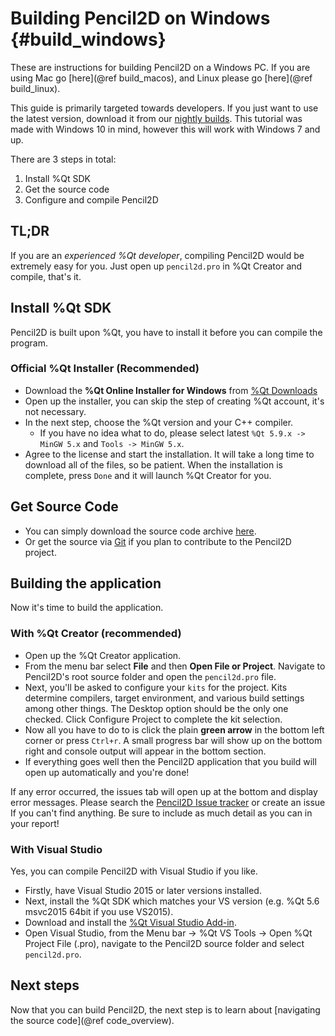 Building Pencil2D on Windows {#build_windows}
============================

These are instructions for building Pencil2D on a Windows PC. If you are using Mac go [here](@ref build_macos), and Linux please go [here](@ref build_linux).

This guide is primarily targeted towards developers. If you just want to use the latest version, download it from our [nightly builds](https://www.pencil2d.org/download/#nightlybuild). This tutorial was made with Windows 10 in mind, however this will work with Windows 7 and up.

There are 3 steps in total:

1. Install %Qt SDK
2. Get the source code
3. Configure and compile Pencil2D

## TL;DR

If you are an *experienced %Qt developer*, compiling Pencil2D would be extremely easy for you. Just open up `pencil2d.pro` in %Qt Creator and compile, that's it.

## Install %Qt SDK

Pencil2D is built upon %Qt, you have to install it before you can compile the program.

### Official %Qt Installer (Recommended)

- Download the <b>%Qt Online Installer for Windows</b> from [%Qt Downloads](https://www.qt.io/download-open-source/)
- Open up the installer, you can skip the step of creating %Qt account, it's not necessary.
- In the next step, choose the %Qt version and your C++ compiler.
  - If you have no idea what to do, please select latest `%Qt 5.9.x -> MinGW 5.x` and `Tools -> MinGW 5.x`.
- Agree to the license and start the installation. It will take a long time to download all of the files, so be patient. When the installation is complete, press `Done` and it will launch %Qt Creator for you.

## Get Source Code

- You can simply download the source code archive [here](https://github.com/pencil2d/pencil/archive/master.zip).
- Or get the source via [Git](https://github.com/pencil2d/pencil.git) if you plan to contribute to the Pencil2D project.

## Building the application

Now it's time to build the application.

### With %Qt Creator (recommended)

- Open up the %Qt Creator application.
- From the menu bar select **File** and then **Open File or Project**. Navigate to Pencil2D's root source folder and open the `pencil2d.pro` file. 
- Next, you'll be asked to configure your `kits` for the project. Kits determine compilers, target environment, and various build settings among other things. The Desktop option should be the only one checked. Click Configure Project to complete the kit selection.
- Now all you have to do to is click the plain **green arrow** in the bottom left corner or press `Ctrl+r`. A small progress bar will show up on the bottom right and console output will appear in the bottom section.
- If everything goes well then the Pencil2D application that you build will open up automatically and you're done!

If any error occurred, the issues tab will open up at the bottom and display error messages. Please search the [Pencil2D Issue tracker](https://github.com/pencil2d/pencil/issues) or create an issue If you can't find anything. Be sure to include as much detail as you can in your report!

### With Visual Studio

Yes, you can compile Pencil2D with Visual Studio if you like. 

- Firstly, have Visual Studio 2015 or later versions installed.
- Next, install the %Qt SDK which matches your VS version (e.g. %Qt 5.6 msvc2015 64bit if you use VS2015).
- Download and install the [%Qt Visual Studio Add-in](http://doc.qt.io/archives/vs-addin/index.html).
- Open Visual Studio, from the Menu bar -> %Qt VS Tools -> Open %Qt Project File (.pro), navigate to the Pencil2D source folder and select `pencil2d.pro`.

## Next steps

Now that you can build Pencil2D, the next step is to learn about [navigating the source code](@ref code_overview).
